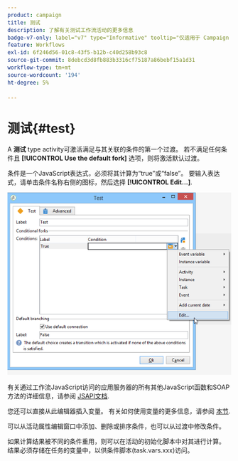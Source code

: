 ```yaml
---
product: campaign
title: 测试
description: 了解有关测试工作流活动的更多信息
badge-v7-only: label="v7" type="Informative" tooltip="仅适用于 Campaign Classic v7"
feature: Workflows
exl-id: 6f246d56-01c8-43f5-b12b-c40d258b93c8
source-git-commit: 8debcd3d8fb883b3316cf75187a86bebf15a1d31
workflow-type: tm+mt
source-wordcount: '194'
ht-degree: 5%

---
```


# 测试{#test}



A **测试** type activity可激活满足与其关联的条件的第一个过渡。 若不满足任何条件且 **[!UICONTROL Use the default fork]** 选项，则将激活默认过渡。

条件是一个JavaScript表达式，必须将其计算为“true”或“false”。 要输入表达式，请单击条件名称右侧的图标，然后选择 **[!UICONTROL Edit...]**.

![](assets/edit_test.png)

有关通过工作流JavaScript访问的应用服务器的所有其他JavaScript函数和SOAP方法的详细信息，请参阅 [JSAPI文档](https://experienceleague.adobe.com/developer/campaign-api/api/index.html?lang=zh-Hans).

您还可以直接从此编辑器插入变量。 有关如何使用变量的更多信息，请参阅 [本节](javascript-scripts-and-templates.md#variables).

可以从活动属性编辑窗口中添加、删除或排序条件，也可以从过渡中修改条件。

如果计算结果被不同的条件重用，则可以在活动的初始化脚本中对其进行计算。 结果必须存储在任务的变量中，以供条件脚本(task.vars.xxx)访问。
